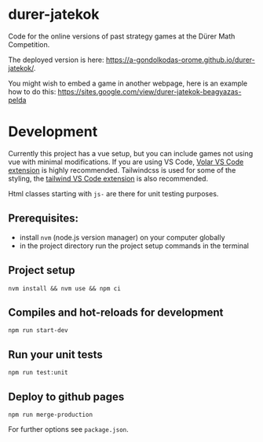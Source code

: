 # durer-jatekok

Code for the online versions of past strategy games at the Dürer Math Competition.

The deployed version is here: https://a-gondolkodas-orome.github.io/durer-jatekok/.

You might wish to embed a game in another webpage, here is an example how to do this: https://sites.google.com/view/durer-jatekok-beagyazas-pelda

# Development

Currently this project has a vue setup, but you can include games not using vue with minimal modifications.
If you are using VS Code, [Volar VS Code extension](https://marketplace.visualstudio.com/items?itemName=johnsoncodehk.volar) is highly recommended.
Tailwindcss is used for some of the styling, the [tailwind VS Code extension](https://marketplace.visualstudio.com/items?itemName=bradlc.vscode-tailwindcss) is also recommended.

Html classes starting with `js-` are there for unit testing purposes.

## Prerequisites:

- install `nvm` (node.js version manager) on your computer globally
- in the project directory run the project setup commands in the terminal

## Project setup
```
nvm install && nvm use && npm ci
```

## Compiles and hot-reloads for development
```
npm run start-dev
```

## Run your unit tests
```
npm run test:unit
```

## Deploy to github pages

`npm run merge-production`

For further options see `package.json`.
